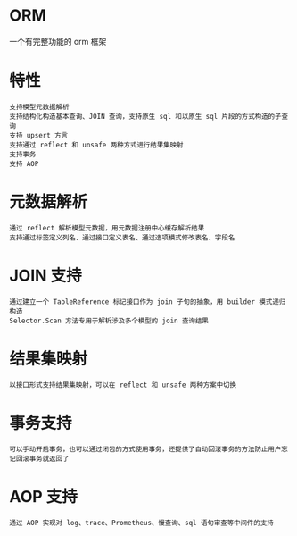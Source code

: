 # ORM
一个有完整功能的 orm 框架

# 特性
    支持模型元数据解析
    支持结构化构造基本查询、JOIN 查询，支持原生 sql 和以原生 sql 片段的方式构造的子查询
    支持 upsert 方言
    支持通过 reflect 和 unsafe 两种方式进行结果集映射
    支持事务
    支持 AOP

# 元数据解析
    通过 reflect 解析模型元数据，用元数据注册中心缓存解析结果
    支持通过标签定义列名、通过接口定义表名、通过选项模式修改表名、字段名

# JOIN 支持
    通过建立一个 TableReference 标记接口作为 join 子句的抽象，用 builder 模式递归构造
    Selector.Scan 方法专用于解析涉及多个模型的 join 查询结果

# 结果集映射
    以接口形式支持结果集映射，可以在 reflect 和 unsafe 两种方案中切换

# 事务支持
    可以手动开启事务，也可以通过闭包的方式使用事务，还提供了自动回滚事务的方法防止用户忘记回滚事务就返回了

# AOP 支持
    通过 AOP 实现对 log、trace、Prometheus、慢查询、sql 语句审查等中间件的支持

